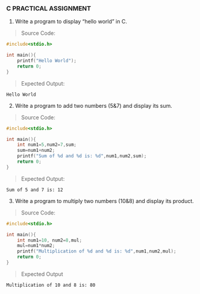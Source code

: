 ### C PRACTICAL ASSIGNMENT

1. Write a program to display “hello world” in C.

> Source Code:

```C
#include<stdio.h>

int main(){
    printf("Hello World");
    return 0;
}

```

> Expected Output:

    Hello World

2. Write a program to add two numbers (5&7) and display its sum.

> Source Code:

```C
#include<stdio.h>

int main(){
    int num1=5,num2=7,sum;
    sum=num1+num2;
    printf("Sum of %d and %d is: %d",num1,num2,sum);
    return 0;
}
```

> Expected Output:

    Sum of 5 and 7 is: 12

3. Write a program to multiply two numbers (10&8) and display its product.

> Source Code:

```C
#include<stdio.h>

int main(){
    int num1=10, num2=8,mul;
    mul=num1*num2;
    printf("Multiplication of %d and %d is: %d",num1,num2,mul);
    return 0;
}
```

> Expected Output

    Multiplication of 10 and 8 is: 80
